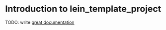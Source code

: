 # Introduction to lein_template_project

TODO: write [great documentation](http://jacobian.org/writing/what-to-write/)
